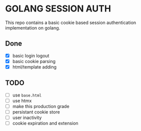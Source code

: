 # GOLANG SESSION AUTH 

This repo contains a basic cookie based session authentication implementation on golang. 

## Done 

- [x] basic login logout 
- [x] basic cookie parsing
- [x] html/template adding 

## TODO

- [ ] use `base.html` 
- [ ] use htmx
- [ ] make this production grade 
- [ ] persistant cookie store 
- [ ] user inactivity 
- [ ] cookie expiration and extension
